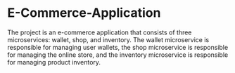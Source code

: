# E-Commerce-Application
The project is an e-commerce application that consists of three microservices: wallet, shop, and inventory. The wallet microservice is responsible for managing user wallets, the shop microservice is responsible for managing the online store, and the inventory microservice is responsible for managing product inventory.
